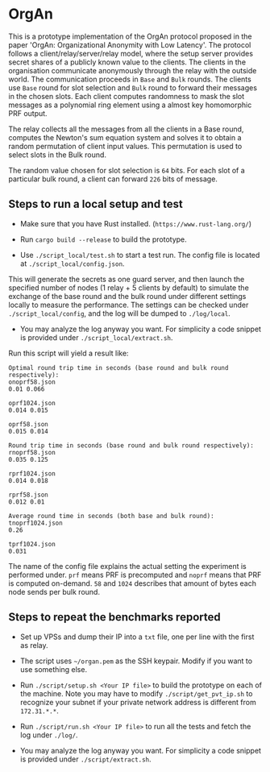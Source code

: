 # OrgAn

This is a prototype implementation of the OrgAn protocol proposed in the paper 'OrgAn: Organizational Anonymity with Low Latency'. 
The protocol follows a client/relay/server/relay model, where the setup server provides secret shares of a publicly known value to the clients. The clients in the organisation communicate anonymously through the relay with the outside world. The communication proceeds in `Base` and `Bulk` rounds. The clients use `Base` round for slot selection and `Bulk` round to forward their messages in the chosen slots. Each client computes randomness to mask the slot messages as a polynomial ring element using a almost key homomorphic PRF output. 

The relay collects all the messages from all the clients in a Base round, computes the Newton's sum equation system and solves it to obtain a random permutation of client input values. This permutation is used to select slots in the Bulk round. 

The random value chosen for slot selection is `64` bits. For each slot of a particular bulk round, a client can forward  `226` bits of message.  



## Steps to run a local setup and test

- Make sure that you have Rust installed. (`https://www.rust-lang.org/`)

- Run `cargo build --release` to build the prototype.

- Use `./script_local/test.sh` to start a test run. The config file is located at `./script_local/config.json`.

This will generate the secrets as one guard server, and then launch the specified number of nodes (1 relay + 5 clients by default) to simulate the exchange of the base round and the bulk round under different settings locally to measure the performance. The settings can be checked under `./script_local/config`, and the log will be dumped to `./log/local`.

- You may analyze the log anyway you want. For simplicity a code snippet is provided under `./script_local/extract.sh`.

Run this script will yield a result like:

```
Optimal round trip time in seconds (base round and bulk round respectively):
onoprf58.json
0.01 0.066

oprf1024.json
0.014 0.015

oprf58.json
0.015 0.014

Round trip time in seconds (base round and bulk round respectively):
rnoprf58.json
0.035 0.125

rprf1024.json
0.014 0.018

rprf58.json
0.012 0.01

Average round time in seconds (both base and bulk round):
tnoprf1024.json
0.26

tprf1024.json
0.031
```

The name of the config file explains the actual setting the experiment is performed under. `prf` means PRF is precomputed and `noprf` means that PRF is computed on-demand. `58` and `1024` describes that amount of bytes each node sends per bulk round.

## Steps to repeat the benchmarks reported

- Set up VPSs and dump their IP into a `txt` file, one per line with the first as relay.

- The script uses `~/organ.pem` as the SSH keypair. Modify if you want to use something else.

- Run `./script/setup.sh <Your IP file>` to build the prototype on each of the machine. Note you may have to modify `./script/get_pvt_ip.sh` to recognize your subnet if your private network address is different from `172.31.*.*`.

- Run `./script/run.sh <Your IP file>` to run all the tests and fetch the log under `./log/`.

- You may analyze the log anyway you want. For simplicity a code snippet is provided under `./script/extract.sh`.
